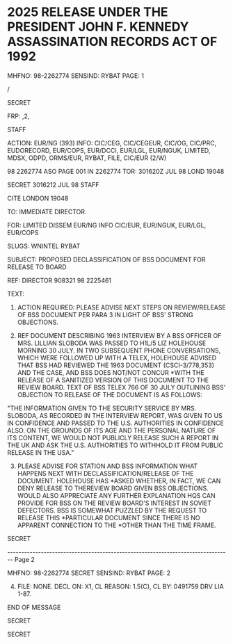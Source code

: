 # 2025 RELEASE UNDER THE PRESIDENT JOHN F. KENNEDY ASSASSINATION RECORDS ACT OF 1992

MHFNO: 98-2262774 SENSIND: RYBAT PAGE: 1

/

SECRET

FRP: ,2,

STAFF

ACTION: EUR/NG (393) INFO: CIC/CEG, CIC/CEGEUR, CIC/OG, CIC/PRC,
EUDORECORD, EUR/COPS, EUR/DCCI, EUR/LGL, EUR/NGUK, LIMITED, MDSX, ODPD,
ORMS/EUR, RYBAT, FILE, CIC/EUR (2/W)

98 2262774 ASO PAGE 001 IN 2262774
TOR: 301620Z JUL 98 LOND 19048

SECRET 3016212 JUL 98 STAFF

CITE LONDON 19048

TO: IMMEDIATE DIRECTOR.

FOR: LIMITED DISSEM EUR/NG INFO CIC/EUR, EUR/NGUK, EUR/LGL, EUR/COPS

SLUGS: WNINTEL RYBAT

SUBJECT: PROPOSED DECLASSIFICATION OF BSS DOCUMENT FOR RELEASE TO <JFK>BOARD

REF: DIRECTOR 908321 98 2225461

TEXT:

1. ACTION REQUIRED: PLEASE ADVISE NEXT STEPS ON REVIEW/RELEASE OF BSS DOCUMENT PER PARA 3 IN LIGHT OF BSS' STRONG OBJECTIONS.

2. REF DOCUMENT DESCRIBING 1963 INTERVIEW BY A BSS OFFICER OF MRS. LILLIAN SLOBODA WAS PASSED TO H1L/5 LIZ HOLEHOUSE MORNING 30 JULY. IN TWO SUBSEQUENT PHONE CONVERSATIONS, WHICH WERE FOLLOWED UP WITH A TELEX, HOLEHOUSE ADVISED THAT BSS HAD REVIEWED THE 1963 DOCUMENT (CSCI-3/778,353) AND THE CASE, AND BSS DOES NOT/NOT CONCUR *WITH THE RELEASE OF A SANITIZED VERSION OF THIS DOCUMENT TO THE<JFK> REVIEW BOARD. TEXT OF BSS TELEX 766 OF 30 JULY OUTLINING BSS' OBJECTION TO RELEASE OF THE DOCUMENT IS AS FOLLOWS:

"THE INFORMATION GIVEN TO THE SECURITY SERVICE BY MRS. SLOBODA, AS RECORDED IN THE INTERVIEW REPORT, WAS GIVEN TO US IN CONFIDENCE AND PASSED TO THE U.S. AUTHORITIES IN CONFIDENCE ALSO. ON THE GROUNDS OF ITS AGE AND THE PERSONAL NATURE OF ITS CONTENT, WE WOULD NOT PUBLICLY RELEASE SUCH A REPORT IN THE UK AND ASK THE U.S. AUTHORITIES TO WITHHOLD IT FROM PUBLIC RELEASE IN THE USA."

3. PLEASE ADVISE FOR STATION AND BSS INFORMATION WHAT HAPPENS NEXT WITH DECLASSIFICATION/RELEASE OF THE DOCUMENT. HOLEHOUSE HAS *ASKED WHETHER, IN FACT, WE CAN DENY RELEASE TO THE<JFK>REVIEW BOARD GIVEN BSS OBJECTIONS. WOULD ALSO APPRECIATE ANY FURTHER EXPLANATION HQS CAN PROVIDE FOR BSS ON THE REVIEW BOARD'S INTEREST IN SOVIET DEFECTORS. BSS IS SOMEWHAT PUZZLED BY THE REQUEST TO RELEASE THIS *PARTICULAR DOCUMENT SINCE THERE IS NO APPARENT CONNECTION TO THE<JFK> *<ASSASSINATION>OTHER THAN THE TIME FRAME.

SECRET


-------------------------------------------------------------------------------- Page 2

MHFNO: 98-2262774                                   SECRET
SENSIND: RYBAT                                   PAGE: 2

4. FILE: NONE. DECL ON: X1, CL REASON: 1.5(C), CL BY: 0491759
   DRV LIA 1-87.

END OF MESSAGE

SECRET

SECRET
